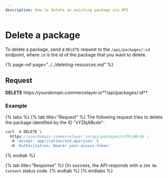 ```yaml
---
description: How to delete an existing package via API
---
```


# Delete a package

To delete a package, send a `DELETE` request to the `/api/packages/:id` endpoint, where `id` is the id of the package that you want to delete.

{% page-ref page="../../deleting-resources.md" %}

## Request

**DELETE** https://<i></i>yourdomain.commercelayer.io**/api/packages/:id**

### Example

{% tabs %}
{% tab title="Request" %}
The following request tries to delete the package identified by the ID "xYZkjABcde":

```javascript
curl -X DELETE \
  https://yourdomain.commercelayer.io/api/packages/xYZkjABcde \
  -H 'Accept: application/vnd.api+json' \
  -H 'Authorization: Bearer your-access-token'
```
{% endtab %}

{% tab title="Response" %}
On success, the API responds with a `204 No Content` status code.
{% endtab %}
{% endtabs %}

